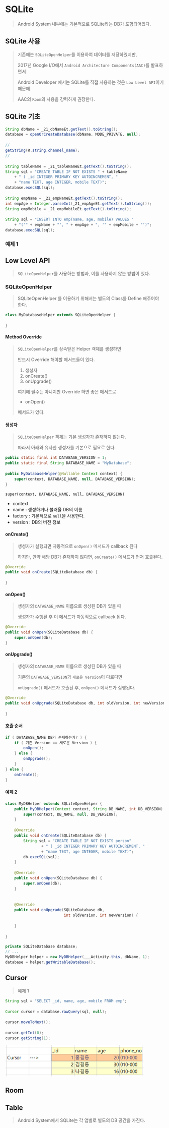 # SQLite

> Android System 내부에는 기본적으로 SQLite라는 DB가 포함되어있다.



## SQLite 사용

> 기존에는 `SQLiteOpenHelper`를 이용하여 데이터를 저장하였지만,
>
> 2017년 Google I/O에서 `Android Architecture Components(AAC)`를 발표하면서 
>
> Android Developer 에서는 SQLite를 직접 사용하는 것은 `Low Level API`이기 때문에
>
>  AAC의 `Room`의 사용을 강력하게 권장한다.



## SQLite 기초

```java
String dbName = _21_dbNameEt.getText().toString();
database = openOrCreateDatabase(dbName, MODE_PRIVATE, null);

//
getString(R.string.channel_name);
//

String tableName = _21_tableNameEt.getText().toString();
String sql = "CREATE TABLE IF NOT EXISTS " + tableName
    + " ( _id INTEGER PRIMARY KEY AUTOINCREMENT, "
    + "name TEXT, age INTEGER, mobile TEXT)";
database.execSQL(sql);

String empName = _21_empNameEt.getText().toString();
int empAge = Integer.parseInt(_21_empAgeEt.getText().toString());
String empMobile = _21_empMobileEt.getText().toString();

String sql = "INSERT INTO emp(name, age, mobile) VALUES "
    + "('" + empName + "', " + empAge + ", '" + empMobile + "')";
database.execSQL(sql);
```



### 예제 1








## Low Level API

> `SQLiteOpenHelper`를 사용하는 방법과, 이를 사용하지 않는 방법이 있다.





### SQLiteOpenHelper

> SQLiteOpenHelper 를 이용하기 위해서는 별도의 Class를 Define 해주어야 한다.

```java
class MyDatabaseHelper extends SQLiteOpenHelper {
    
}
```





#### Method Override

> `SQLiteOpenHelper`를 상속받은 Helper 객체를 생성하면
>
> 반드시 Override 해야할 메서드들이 있다.
>
> 1. 생성자
> 2. onCreate()
> 3. onUpgrade()
>
> 여기에 필수는 아니지만 Override 하면 좋은 메서드로
>
> - onOpen()
>
> 메서드가 있다.



#### 생성자

> `SQLiteOpenHelper` 객체는 기본 생성자가 존재하지 않는다.
>
> 따라서 아래와 유사한 생성자를 기본으로 필요로 한다.

```java
public static final int DATABASE_VERSION = 1;
public static final String DATABASE_NAME = "MyDatabase";

public MyDatabaseHelper(@Nullable Context context) {
    super(context, DATABASE_NAME, null, DATABASE_VERSION);
}
```

`super(context, DATABASE_NAME, null, DATABASE_VERSION)`

- context 
- name  :  생성하거나 불러올 DB의 이름
- factory  :  기본적으로 `null`을 사용한다.
- version  :  DB의 버전 정보



#### onCreate()

> 생성자가 실행되면 자동적으로 `onOpen()` 메서드가 callback 된다
>
> 하지만, 만약 해당 DB가 존재하지 않다면, `onCreate()` 메서드가 먼저 호출된다.

```java
@Override
public void onCreate(SQLiteDatabase db) {

}
```





#### onOpen()

> 생성자의 `DATABASE_NAME` 이름으로 생성된 DB가 있을 때
>
> 생성자가 수행된 후 이 메서드가 자동적으로 callback 된다.

```java
@Override
public void onOpen(SQLiteDatabase db) {
    super.onOpen(db);
}
```





#### onUpgrade()

> 생성자의 `DATABASE_NAME` 이름으로 생성된 DB가 있을 때
>
> 기존의 `DATABASE_VERSION`과 `새로운 Version`이 다르다면
>
> `onUpgrade()` 메서드가 호출된 후, `onOpen()` 메서드가 실행된다.

```java
@Override
public void onUpgrade(SQLiteDatabase db, int oldVersion, int newVersion) {

}
```





#### 호출 순서

```java
if ( DATABASE_NAME DB가 존재하는가? ) {
    if ( 기존 Version == 새로운 Version ) {
        onOpen();
    } else {
        onUpgrade();
    }
} else {
    onCreate();
}
```



#### 예제 2

```java
class MyDBHelper extends SQLiteOpenHelper {
    public MyDBHelper(Context context, String DB_NAME, int DB_VERSION) {
    	super(context, DB_NAME, null, DB_VERSION);
	}
    
    @Override
    public void onCreate(SQLiteDatabase db) {
		String sql = "CREATE TABLE IF NOT EXISTS person"
                + " ( _id INTEGER PRIMARY KEY AUTOINCREMENT, "
                + "name TEXT, age INTEGER, mobile TEXT)";
        db.execSQL(sql);
    }
    
    @Override
    public void onOpen(SQLiteDatabase db) {
        super.onOpen(db);
    }
    
    
    @Override
    public void onUpgrade(SQLiteDatabase db, 
                          int oldVersion, int newVersion) {

    }
    
}
```

```java
private SQLiteDatabase database;
// ...
MyDBHelper helper = new MyDBHelper(___Activity.this, dbName, 1);
database = helper.getWritableDatabase();

```







## Cursor

> 예제 1

```java
String sql = "SELECT _id, name, age, mobile FROM emp";

Cursor cursor = database.rawQuery(sql, null);

cursor.moveToNext();

cursor.getInt(0);
cursor.getString(1);

```

![image-20200407130005843](Image/image-20200407130005843.png)



## Room







## Table

> Android System에서 SQLite는 각 앱별로 별도의 DB 공간을 가진다.



